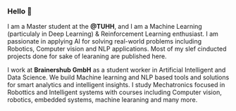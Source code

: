 ### Hello 👋

I am a Master student at the **@TUHH**, and I am a Machine Learning (particulaly in Deep Learning) & Reinforcement Learning enthusiast. I am passionate in applying AI for solving real-world problems including Robotics, Computer vision and NLP applications. Most of my slef cinducted projects done for sake of learaning are published here. 

I work at **Brainershub GmbH** as a student worker in Artificial Intelligent and Data Science. We build Machine learning and NLP based tools and solutions for  smart analytics and intelligent insights. I study Mechatronics focused in Robottics and Intelligent systems with courses including Computer vision, robotics, embedded systems, machine learaning and many more.

 <!--- 
- 👯 I’m looking to collaborate on ...
- 🤔 I’m looking for help with ...
- 💬 Ask me about ...
- 📫 How to reach me: ...
- 😄 Pronouns: ...
- ⚡ Fun fact: ...

Add more about my projects


--->


